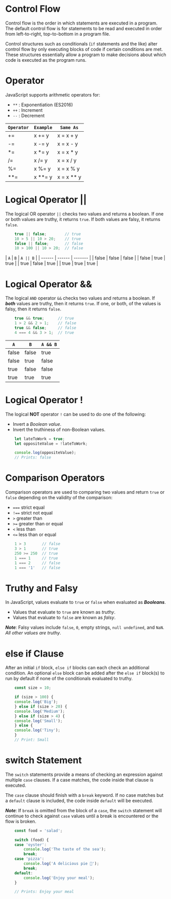 # Control Flow

Control flow is the order in which statements are executed in a program. The default control flow is for statements to be read and executed in order from left-to-right, top-to-bottom in a program file.

Control structures such as conditionals (`if` statements and the like) alter control flow by only executing blocks of code if certain conditions are met. These structures essentially allow a program to make decisions about which code is executed as the program runs.

# Operator 

JavaScript supports arithmetic operators for:

* `**` : Exponentiation (ES2016)
* `++` : Increment
* `--` : Decrement

| `Operator` | `Example` | `Same As`  |
| ---------- | --------- | --------   |
|     +=     |   x += y  | x = x + y  |
|     -=     |   x -= y  | x = x - y  |
|     *=     |   x *= y  | x = x * y  |
|     /=     |   x /= y  | x = x / y  |
|     %=     |   x %= y  | x = x % y  |
|     **=    |   x **= y | x = x ** y |

# Logical Operator ||
The logical OR operator `||` checks two values and returns a boolean. If one or both values are truthy, it returns `true`. If both values are falsy, it returns `false`.

``` Javascript
    true || false;        // true
    10 > 5 || 10 > 20;    // true
    false || false;       // false
    10 > 100 || 10 > 20;  // false
```
| `A`    | `B`    | `A || B` |
| ------ | ------ | -------  |
| false  | false  |   false  |
| false  | true   |   true   |
| true   | false  |   true   |
| true   | true   |   true   |

# Logical Operator &&

The logical `AND` operator `&&` checks two values and returns a boolean. If ***both*** values are truthy, then it returns `true`. If one, or both, of the values is falsy, then it returns `false`.

``` Javascript
    true && true;      // true
    1 > 2 && 2 > 1;    // false
    true && false;     // false
    4 === 4 && 3 > 1;  // true
```
| `A`    | `B`    | `A && B` |
| ------ | ------ | ------   |
| false  | false  |   true  |
| false  | true   |   false   |
| true   | false  |   false   |
| true   | true   |   true   |

# Logical Operator !

The logical **NOT** operator `!` can be used to do one of the following:
* Invert a *Boolean value*.
* Invert the truthiness of non-Boolean values.
``` Javascript
    let lateToWork = true;
    let oppositeValue = !lateToWork;

    console.log(oppositeValue); 
    // Prints: false
```

# Comparison Operators

Comparison operators are used to comparing two values and return `true` or `false` depending on the validity of the comparison:

* `===` strict equal
* `!==` strict not equal
* `>` greater than
* `>=` greater than or equal
* `<` less than
* `<=` less than or equal
``` Javascript
    1 > 3       // false
    3 > 1       // true
    250 >= 250  // true
    1 === 1     // true
    1 === 2     // false
    1 === '1'   // false
```

# Truthy and Falsy

In JavaScript, values evaluate to `true` or `false` when evaluated as ***Booleans***.

* Values that evaluate to `true` are known as *truthy*.
* Values that evaluate to `false` are known as *falsy*.

***Note***: Falsy values include `false`, `0`, empty strings, `null undefined`, and `NaN`. *All other values are truthy*.

# else if Clause

After an initial `if` block, `else if` blocks can each check an additional condition. An optional `else` block can be added after the `else if` block(s) to run by default if none of the conditionals evaluated to truthy.
``` Javascript 
    const size = 10;

    if (size > 100) {
    console.log('Big');
    } else if (size > 20) {
    console.log('Medium');
    } else if (size > 4) {
    console.log('Small');
    } else {
    console.log('Tiny');
    }
    // Print: Small
```

# switch Statement

The `switch` statements provide a means of checking an expression against multiple `case` clauses. If a case matches, the code inside that clause is executed.

The `case` clause should finish with a `break` keyword. If no case matches but a `default` clause is included, the code inside `default` will be executed.

***Note***: If `break` is omitted from the block of a `case`, the `switch` statement will continue to check against `case` values until a break is encountered or the flow is broken.

``` Javascript 
    const food = 'salad';

    switch (food) {
    case 'oyster':
        console.log('The taste of the sea');
        break;
    case 'pizza':
        console.log('A delicious pie 🍕');
        break;
    default:
        console.log('Enjoy your meal');
    }

    // Prints: Enjoy your meal
```